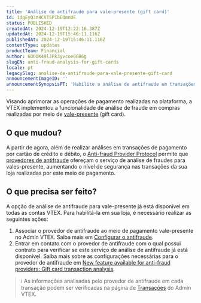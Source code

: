 ```yaml
---
title: 'Análise de antifraude para vale-presente (gift card)'
id: 1dgEyQ3n4CVTSPIbEQmnUE
status: PUBLISHED
createdAt: 2024-12-19T12:22:16.387Z
updatedAt: 2024-12-19T15:46:11.116Z
publishedAt: 2024-12-19T15:46:11.116Z
contentType: updates
productTeam: Financial
author: 6DODK49lJPk3yvcoe6GB6g
slugEN: anti-fraud-analysis-for-gift-cards
locale: pt
legacySlug: analise-de-antifraude-para-vale-presente-gift-card
announcementImageID: ''
announcementSynopsisPT: 'Habilite a análise de antifraude em transações com vale-presente em sua loja'
---
```


Visando aprimorar as operações de pagamento realizadas na plataforma, a VTEX implementou a funcionalidade de análise de fraude em compras realizadas por meio de [vale-presente](https://help.vtex.com/pt/tutorial/gift-card--tutorials_995) (gift card).

## O que mudou?

A partir de agora, além de realizar análises em transações de pagamento por cartão de crédito e débito, o [Anti-fraud Provider Protocol](https://developers.vtex.com/docs/guides/how-the-integration-protocol-between-vtex-and-antifraud-companies-works) permite que [provedores de antifraude](https://help.vtex.com/pt/tutorial/como-configurar-antifraude) ofereçam o serviço de análise de fraudes para vales-presente, aumentando o nível de segurança nas transações da sua loja realizadas por este meio de pagamento.

## O que precisa ser feito?

A opção de análise de antifraude para vale-presente já está disponível em todas as contas VTEX. Para habilitá-la em sua loja, é necessário realizar as seguintes ações:

1. Associar o provedor de antifraude ao meio de pagamento vale-presente no Admin VTEX. Saiba mais em [Configurar o antifraude](https://help.vtex.com/pt/tutorial/como-configurar-antifraude--tutorials_446).
2. Entrar em contato com o provedor de antifraude com o qual possui contrato para verificar se este serviço de análise de antifraude já está disponível. Saiba mais sobre as configurações necessárias para o provedor de antifraude em [New feature available for anti-fraud providers: Gift card transaction analysis](https://developers.vtex.com/updates/release-notes/2024-12-19-new-feature-available-for-anti-fraud-providers-gift-card-transaction-analysis).

> ℹ️ As informações analisadas pelo provedor de antifraude em cada transação podem ser verificadas na página de [Transações](https://help.vtex.com/pt/tracks/pagamentos--6GAS7ZzGAm7AGoEAwDbwJG/3Nt40DMEWkvhlpaL5PlBy) do Admin VTEX.
